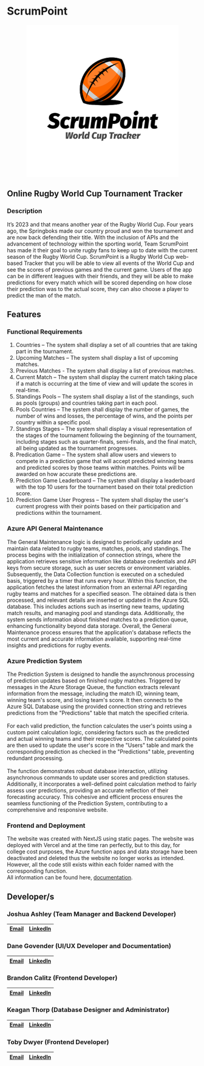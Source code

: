 # ScrumPoint
<p align = "center">
</p>

<p align="center">
  <img width="400" height="auto" src="https://github.com/JoshuaAshley/ScrumPoint/blob/main/DIAGRAMS/ScrumPoint_Logo.jpg" alt="ScrumPoint Logo">
</p>


## Online Rugby World Cup Tournament Tracker
### Description
It’s 2023 and that means another year of the Rugby World Cup. Four years ago, the
Springboks made our country proud and won the tournament and are now back
defending their title. With the inclusion of APIs and the advancement of technology
within the sporting world, Team ScrumPoint has made it their goal to unite rugby fans
to keep up to date with the current season of the Rugby World Cup.
ScrumPoint is a Rugby World Cup web-based Tracker that you will be able to view
all events of the World Cup and see the scores of previous games and the current
game. Users of the app can be in different leagues with their friends, and they will be
able to make predictions for every match which will be scored depending on how
close their prediction was to the actual score, they can also choose a player to
predict the man of the match.

## Features
### Functional Requirements
1. Countries – The system shall display a set of all countries that are taking part in
the tournament.
2. Upcoming Matches – The system shall display a list of upcoming matches. <br/>
3. Previous Matches - The system shall display a list of previous matches.<br/>
4. Current Match – The system shall display the current match taking place if a match is occurring at the time of view and will update the scores in real-time.<br/>
5. Standings Pools – The system shall display a list of the standings, such as pools (groups) and countries taking part in each pool.<br/>
6. Pools Countries – The system shall display the number of games, the number of wins and losses, the percentage of wins, and the points per country within a specific pool.<br/>
7. Standings Stages – The system shall display a visual representation of the stages of the tournament following the beginning of the tournament, including stages such as quarter-finals, semi-finals, and the final match, all being updated as the tournament progresses.<br/>
8. Predication Game – The system shall allow users and viewers to compete in a prediction game that will accept predicted winning teams and predicted scores by those teams within matches. Points will be awarded on how accurate these predictions are.<br/>
9. Prediction Game Leaderboard – The system shall display a leaderboard with the top 10 users for the tournament based on their total prediction score.
10. Prediction Game User Progress – The system shall display the user's current progress with their points based on their participation and predictions within the tournament.<br/>

### Azure API General Maintenance
The General Maintenance logic is designed to periodically update and maintain data
related to rugby teams, matches, pools, and standings. The process begins with the
initialization of connection strings, where the application retrieves sensitive
information like database credentials and API keys from secure storage, such as
user secrets or environment variables. Subsequently, the Data Collection function is
executed on a scheduled basis, triggered by a timer that runs every hour. Within this
function, the application fetches the latest information from an external API regarding
rugby teams and matches for a specified season. The obtained data is then
processed, and relevant details are inserted or updated in the Azure SQL database.
This includes actions such as inserting new teams, updating match results, and
managing pool and standings data. Additionally, the system sends information about
finished matches to a prediction queue, enhancing functionality beyond data storage.
Overall, the General Maintenance process ensures that the application's database
reflects the most current and accurate information available, supporting real-time
insights and predictions for rugby events.

### Azure Prediction System
The Prediction System is designed to handle the asynchronous processing of
prediction updates based on finished rugby matches. Triggered by messages in the
Azure Storage Queue, the function extracts relevant information from the message,
including the match ID, winning team, winning team's score, and losing team's score.
It then connects to the Azure SQL Database using the provided connection string
and retrieves predictions from the "Predictions" table that match the specified
criteria. <br/><br/>
For each valid prediction, the function calculates the user's points using a custom
point calculation logic, considering factors such as the predicted and actual winning
teams and their respective scores. The calculated points are then used to update the
user's score in the "Users" table and mark the corresponding prediction as checked
in the "Predictions" table, preventing redundant processing.<br/><br/>
The function demonstrates robust database interaction, utilizing asynchronous
commands to update user scores and prediction statuses. Additionally, it
incorporates a well-defined point calculation method to fairly assess user predictions,
providing an accurate reflection of their forecasting accuracy. This cohesive and
efficient process ensures the seamless functioning of the Prediction System,
contributing to a comprehensive and responsive website.

### Frontend and Deployment
The website was created with NextJS using static pages. The website was deployed with Vercel and at the time ran perfectly, but to this day, for college cost purposes, the Azure function apps and data storage have been deactivated and deleted thus the website no longer works as intended. However, all the code still exists within each folder named with the corresponding function.<br/>
All information can be found here, [documentation](https://github.com/JoshuaAshley/ScrumPoint/blob/main/DOCUMENTATION/Documentation.pdf).

## Developer/s

### Joshua Ashley (Team Manager and Backend Developer)
| [Email](mailto:st10060590@vcconnect.edu.za)        |[LinkedIn](https://www.linkedin.com/in/joshua-ashley-857001227/)         |
| ---------------------------------------------------|------------------------------------------------------------------------:|

### Dane Govender (UI/UX Developer and Documentation)
| [Email](mailto:st10176744@vcconnect.edu.za)        |[LinkedIn](https://www.linkedin.com/in/govenderdane/)                  |
| ---------------------------------------------------|------------------------------------------------------------------------:|

### Brandon Calitz (Frontend Developer)
| [Email](mailto:st10039352@vcconnect.edu.za)        |[LinkedIn]()         |
| ---------------------------------------------------|------------------------------------------------------------------------:|

### Keagan Thorp (Database Designer and Administrator)
| [Email](mailto:st10038569@vcconnect.edu.za)        |[LinkedIn]()         |
| ---------------------------------------------------|------------------------------------------------------------------------:|

### Toby Dwyer (Frontend Developer)
| [Email](mailto:st10019602@vcconnect.edu.za)        |[LinkedIn]()         |
| ---------------------------------------------------|------------------------------------------------------------------------:|

